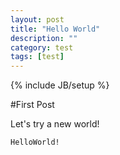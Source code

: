 ```yaml
---
layout: post
title: "Hello World"
description: ""
category: test
tags: [test]
---
```

{% include JB/setup %}

#First Post

Let's try a new world!

	HelloWorld!

	